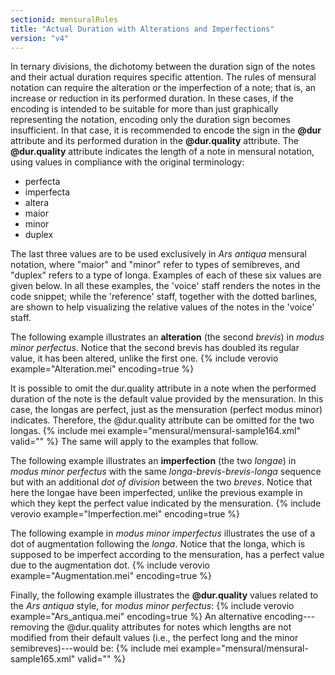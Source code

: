 ```yaml
---
sectionid: mensuralRules
title: "Actual Duration with Alterations and Imperfections"
version: "v4"
---
```


In ternary divisions, the dichotomy between the duration sign of the notes and their actual duration requires specific attention. The rules of mensural notation can require the alteration or the imperfection of a note; that is, an increase or reduction in its performed duration. In these cases, if the encoding is intended to be suitable for more than just graphically representing the notation, encoding only the duration sign becomes insufficient. In that case, it is recommended to encode the sign in the **@dur** attribute and its performed duration in the **@dur.quality** attribute. The **@dur.quality** attribute indicates the length of a note in mensural notation, using values in compliance with the original terminology:
- perfecta
- imperfecta
- altera
- maior
- minor
- duplex

The last three values are to be used exclusively in *Ars antiqua* mensural notation, where "maior" and "minor" refer to types of semibreves, and "duplex" refers to a type of longa. Examples of each of these six values are given below. In all these examples, the 'voice' staff renders the notes in the code snippet; while the 'reference' staff, together with the dotted barlines, are shown to help visualizing the relative values of the notes in the 'voice' staff.


The following example illustrates an **alteration** (the second *brevis*) in *modus minor perfectus*. Notice that the second brevis has doubled its regular value, it has been altered, unlike the first one.
{% include verovio example="Alteration.mei" encoding=true %}

It is possible to omit the dur.quality attribute in a note when the performed duration of the note is the default value provided by the mensuration. In this case, the longas are perfect, just as the mensuration (perfect modus minor) indicates. Therefore, the @dur.quality attribute can be omitted for the two longas.
{% include mei example="mensural/mensural-sample164.xml" valid="" %}
The same will apply to the examples that follow.


The following example illustrates an **imperfection** (the two *longae*) in *modus minor perfectus* with the same *longa*-*brevis*-*brevis*-*longa* sequence but with an additional *dot of division* between the two *breves*. Notice that here the longae have been imperfected, unlike the previous example in which they kept the perfect value indicated by the mensuration.
{% include verovio example="Imperfection.mei" encoding=true %}


The following example in *modus minor imperfectus* illustrates the use of a dot of augmentation following the *longa*. Notice that the longa, which is supposed to be imperfect according to the mensuration, has a perfect value due to the augmentation dot.
{% include verovio example="Augmentation.mei" encoding=true %}


Finally, the following example illustrates the **@dur.quality** values related to the *Ars antiqua* style, for *modus minor perfectus*:
{% include verovio example="Ars_antiqua.mei" encoding=true %}
An alternative encoding---removing the @dur.quality attributes for notes which lengths are not modified from their default values (i.e., the perfect long and the minor semibreves)---would be:
{% include mei example="mensural/mensural-sample165.xml" valid="" %}
